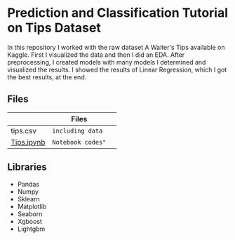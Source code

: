 # Prediction and Classification Tutorial on Tips Dataset

In this repository I worked with the raw dataset A Waiter's Tips available on Kaggle. First I visualized the data and then I did an EDA. After preprocessing, I created models with many models I determined and visualized the results. I showed the results of Linear Regression, which I got the best results, at the end.

## Files


|                |Files|                         |
|----------------|-------------------------------|-----------------------------|
|tips.csv|`including data`                        
|[Tips.ipynb](https://github.com/Onurryilmazz/MachineLearning-Tips/blob/main/Tips.ipynb "Tips.ipynb")          |`Notebook codes"` 


## Libraries
- Pandas
- Numpy
- Sklearn
- Matplotlib
- Seaborn
- Xgboost
- Lightgbm
